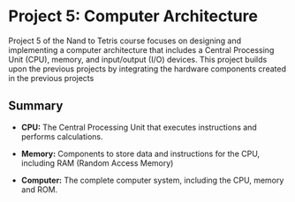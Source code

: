 # Project 5: Computer Architecture

Project 5 of the Nand to Tetris course focuses on designing and implementing a computer architecture that includes a Central Processing Unit (CPU), memory, and input/output (I/O) devices. This project builds upon the previous projects by integrating the hardware components created in the previous projects

## Summary

- **CPU:** The Central Processing Unit that executes instructions and performs calculations.
  
- **Memory:** Components to store data and instructions for the CPU, including RAM (Random Access Memory)
  
- **Computer:** The complete computer system, including the CPU, memory and ROM.
  


